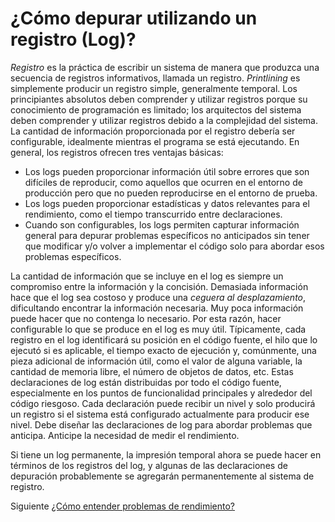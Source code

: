 # ¿Cómo depurar utilizando un registro (Log)?
[//]: # (Version:1.0.0)
*Registro* es la práctica de escribir un sistema de manera que produzca una secuencia de registros informativos, llamada un registro. *Printlining* es simplemente producir un registro simple, generalmente temporal. Los principiantes absolutos deben comprender y utilizar registros porque su conocimiento de programación es limitado; los arquitectos del sistema deben comprender y utilizar registros debido a la complejidad del sistema. La cantidad de información proporcionada por el registro debería ser configurable, idealmente mientras el programa se está ejecutando. En general, los registros ofrecen tres ventajas básicas:

- Los logs pueden proporcionar información útil sobre errores que son difíciles de reproducir, como aquellos que ocurren en el entorno de producción pero que no pueden reproducirse en el entorno de prueba.
- Los logs pueden proporcionar estadísticas y datos relevantes para el rendimiento, como el tiempo transcurrido entre declaraciones.
- Cuando son configurables, los logs permiten capturar información general para depurar problemas específicos no anticipados sin tener que modificar y/o volver a implementar el código solo para abordar esos problemas específicos.

La cantidad de información que se incluye en el log es siempre un compromiso entre la información y la concisión. Demasiada información hace que el log sea costoso y produce una *ceguera al desplazamiento*, dificultando encontrar la información necesaria. Muy poca información puede hacer que no contenga lo necesario. Por esta razón, hacer configurable lo que se produce en el log es muy útil. Típicamente, cada registro en el log identificará su posición en el código fuente, el hilo que lo ejecutó si es aplicable, el tiempo exacto de ejecución y, comúnmente, una pieza adicional de información útil, como el valor de alguna variable, la cantidad de memoria libre, el número de objetos de datos, etc. Estas declaraciones de log están distribuidas por todo el código fuente, especialmente en los puntos de funcionalidad principales y alrededor del código riesgoso. Cada declaración puede recibir un nivel y solo producirá un registro si el sistema está configurado actualmente para producir ese nivel. Debe diseñar las declaraciones de log para abordar problemas que anticipa. Anticipe la necesidad de medir el rendimiento.

Si tiene un log permanente, la impresión temporal ahora se puede hacer en términos de los registros del log, y algunas de las declaraciones de depuración probablemente se agregarán permanentemente al sistema de registro.

Siguiente [¿Cómo entender problemas de rendimiento?](05-How-to-Understand-Performance-Problems.md)
